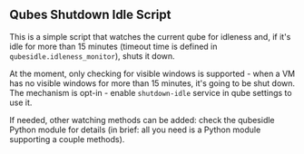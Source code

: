 Qubes Shutdown Idle Script
---------------------

This is a simple script that watches the current qube for idleness and, if it's 
idle for more than 15 minutes (timeout time is defined in
 `qubesidle.idleness_monitor`), shuts it down.

At the moment, only checking for visible windows is supported - when a VM has no
visible windows for more than 15 minutes, it's going to be shut down. The 
mechanism is opt-in - enable `shutdown-idle` service in qube settings to use it.

If needed, other watching methods can be added: check the qubesidle Python 
module for details (in brief: all you need is a Python module supporting a
couple methods).
